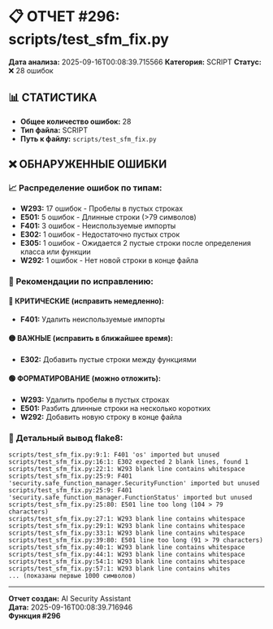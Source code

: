 # 📋 ОТЧЕТ #296: scripts/test_sfm_fix.py

**Дата анализа:** 2025-09-16T00:08:39.715566
**Категория:** SCRIPT
**Статус:** ❌ 28 ошибок

## 📊 СТАТИСТИКА

- **Общее количество ошибок:** 28
- **Тип файла:** SCRIPT
- **Путь к файлу:** `scripts/test_sfm_fix.py`

## ❌ ОБНАРУЖЕННЫЕ ОШИБКИ

### 📈 Распределение ошибок по типам:

- **W293:** 17 ошибок - Пробелы в пустых строках
- **E501:** 5 ошибок - Длинные строки (>79 символов)
- **F401:** 3 ошибок - Неиспользуемые импорты
- **E302:** 1 ошибок - Недостаточно пустых строк
- **E305:** 1 ошибок - Ожидается 2 пустые строки после определения класса или функции
- **W292:** 1 ошибок - Нет новой строки в конце файла

### 🎯 Рекомендации по исправлению:

#### 🔴 КРИТИЧЕСКИЕ (исправить немедленно):
- **F401:** Удалить неиспользуемые импорты

#### 🟡 ВАЖНЫЕ (исправить в ближайшее время):
- **E302:** Добавить пустые строки между функциями

#### 🟢 ФОРМАТИРОВАНИЕ (можно отложить):
- **W293:** Удалить пробелы в пустых строках
- **E501:** Разбить длинные строки на несколько коротких
- **W292:** Добавить новую строку в конце файла

### 📝 Детальный вывод flake8:

```
scripts/test_sfm_fix.py:9:1: F401 'os' imported but unused
scripts/test_sfm_fix.py:16:1: E302 expected 2 blank lines, found 1
scripts/test_sfm_fix.py:22:1: W293 blank line contains whitespace
scripts/test_sfm_fix.py:25:9: F401 'security.safe_function_manager.SecurityFunction' imported but unused
scripts/test_sfm_fix.py:25:9: F401 'security.safe_function_manager.FunctionStatus' imported but unused
scripts/test_sfm_fix.py:25:80: E501 line too long (104 > 79 characters)
scripts/test_sfm_fix.py:27:1: W293 blank line contains whitespace
scripts/test_sfm_fix.py:29:1: W293 blank line contains whitespace
scripts/test_sfm_fix.py:33:1: W293 blank line contains whitespace
scripts/test_sfm_fix.py:39:80: E501 line too long (91 > 79 characters)
scripts/test_sfm_fix.py:40:1: W293 blank line contains whitespace
scripts/test_sfm_fix.py:44:1: W293 blank line contains whitespace
scripts/test_sfm_fix.py:54:1: W293 blank line contains whitespace
scripts/test_sfm_fix.py:57:1: W293 blank line contains whites
... (показаны первые 1000 символов)
```

---
**Отчет создан:** AI Security Assistant  
**Дата:** 2025-09-16T00:08:39.716946  
**Функция #296**
